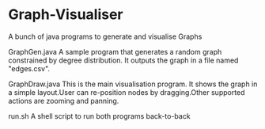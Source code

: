 # Graph-Visualiser
A bunch of java programs to generate and visualise Graphs

GraphGen.java
  A sample program that generates a random graph constrained by degree distribution. It outputs the graph in a file named "edges.csv".

GraphDraw.java
  This is the main visualisation program. It shows the graph in a simple layout.User can re-position nodes by dragging.Other supported actions are zooming and panning.
  
run.sh
  A shell script to run both programs back-to-back
